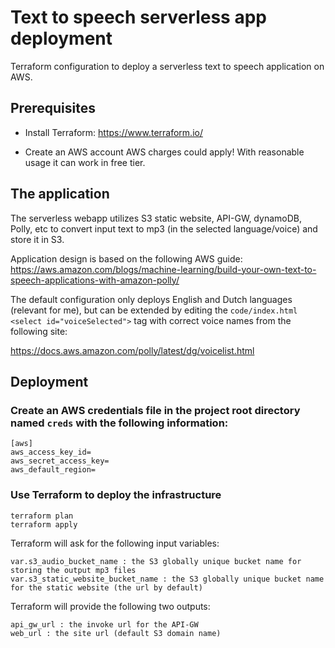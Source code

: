 # Text to speech serverless app deployment
Terraform configuration to deploy a serverless text to speech application on AWS.

## Prerequisites

- Install Terraform:
  https://www.terraform.io/

- Create an AWS account
  AWS charges could apply! With reasonable usage it can work in free tier.

## The application

The serverless webapp utilizes S3 static website, API-GW, dynamoDB, Polly, etc to convert input text to mp3 (in the selected language/voice) and store it in S3.

Application design is based on the following AWS guide:
https://aws.amazon.com/blogs/machine-learning/build-your-own-text-to-speech-applications-with-amazon-polly/

The default configuration only deploys English and Dutch languages (relevant for me), but can be extended by editing the `code/index.html` `<select id="voiceSelected">` tag with correct voice names from the following site:
  
https://docs.aws.amazon.com/polly/latest/dg/voicelist.html

## Deployment

### Create an AWS credentials file in the project root directory named `creds` with the following information:
```
[aws]
aws_access_key_id=
aws_secret_access_key=
aws_default_region=
```

### Use Terraform to deploy the infrastructure
```
terraform plan
terraform apply
```

Terraform will ask for the following input variables:
```
var.s3_audio_bucket_name : the S3 globally unique bucket name for storing the output mp3 files
var.s3_static_website_bucket_name : the S3 globally unique bucket name for the static website (the url by default)
```

Terraform will provide the following two outputs:
```
api_gw_url : the invoke url for the API-GW
web_url : the site url (default S3 domain name)
```

